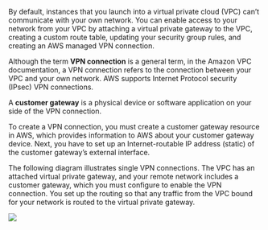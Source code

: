 By default, instances that you launch into a virtual private cloud (VPC) can’t communicate with your own network. You can enable access to your network from your VPC by attaching a virtual private gateway to the VPC, creating a custom route table, updating your security group rules, and creating an AWS managed VPN connection.

Although the term **VPN connection** is a general term, in the Amazon VPC documentation, a VPN connection refers to the connection between your VPC and your own network. AWS supports Internet Protocol security (IPsec) VPN connections.

A **customer gateway** is a physical device or software application on your side of the VPN connection.

To create a VPN connection, you must create a customer gateway resource in AWS, which provides information to AWS about your customer gateway device. Next, you have to set up an Internet-routable IP address (static) of the customer gateway’s external interface.

The following diagram illustrates single VPN connections. The VPC has an attached virtual private gateway, and your remote network includes a customer gateway, which you must configure to enable the VPN connection. You set up the routing so that any traffic from the VPC bound for your network is routed to the virtual private gateway.

![](https://media.tutorialsdojo.com/2018-10-27_22-45-01-dbcb3de60063eaba73e8d2d12c61d6dc.png)